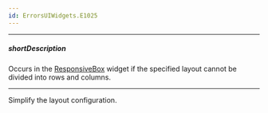 ```yaml
---
id: ErrorsUIWidgets.E1025
---
```

---
##### shortDescription
Occurs in the [ResponsiveBox](/api-reference/10%20UI%20Widgets/dxResponsiveBox/dxResponsiveBox.md '/Documentation/ApiReference/UI_Widgets/dxResponsiveBox/') widget if the specified layout cannot be divided into rows and columns.

---
Simplify the layout configuration.